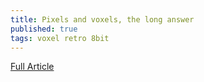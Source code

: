 ```yaml
---
title: Pixels and voxels, the long answer
published: true
tags: voxel retro 8bit
---
```

[Full Article](https://medium.com/retronator-magazine/pixels-and-voxels-the-long-answer-5889ecc18190#.x8lzn9cna)
